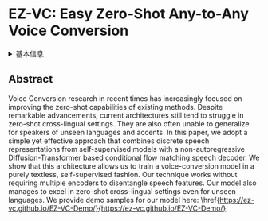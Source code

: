 # EZ-VC: Easy Zero-Shot Any-to-Any Voice Conversion

<details>
<summary>基本信息</summary>

- 标题: "EZ-VC: Easy Zero-Shot Any-to-Any Voice Conversion."
- 作者:
  - 01 Advait Joglekar
  - 02 Divyanshu Singh
  - 03 Rooshil Rohit Bhatia
  - 04 S. Umesh
- 链接:
  - [ArXiv](https://arxiv.org/abs/2505.16691v2)
  - [Publication]()
  - [Github]()
  - [Demo]()
- 文件:
  - [ArXiv:2505.16691v1](D:\Speech\Sapphire-TTS-Collection\Models\-VC\_PDF\2025.05.22_2505.16691v1_EZ-VC__Easy_Zero-Shot_Any-to-Any_Voice_Conversion.pdf)
  - [ArXiv:2505.16691v2](D:\Speech\Sapphire-TTS-Collection\Models\-VC\_PDF\2025.05.22_2505.16691v2_EZ-VC__Easy_Zero-Shot_Any-to-Any_Voice_Conversion.pdf)
  - [Publication] #TODO

</details>

## Abstract

Voice Conversion research in recent times has increasingly focused on improving the zero-shot capabilities of existing methods.
Despite remarkable advancements, current architectures still tend to struggle in zero-shot cross-lingual settings.
They are also often unable to generalize for speakers of unseen languages and accents.
In this paper, we adopt a simple yet effective approach that combines discrete speech representations from self-supervised models with a non-autoregressive Diffusion-Transformer based conditional flow matching speech decoder.
We show that this architecture allows us to train a voice-conversion model in a purely textless, self-supervised fashion.
Our technique works without requiring multiple encoders to disentangle speech features.
Our model also manages to excel in zero-shot cross-lingual settings even for unseen languages.
We provide demo samples for our model here: \href{https://ez-vc.github.io/EZ-VC-Demo/}{https://ez-vc.github.io/EZ-VC-Demo/}
